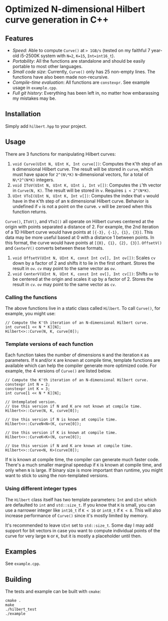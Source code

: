# Optimized N-dimensional Hilbert curve generation in C++

## Features

* *Speed*: Able to compute `Curve()` at `> 1GB/s` (tested on my
  faithful 7 year-old i5-2500K system with `N=2`, `K=15`,
  `Int=int16_t`).
* *Portability*: All the functions are standalone and should be easily
  portable to most other languages.
* *Small code size*: Currently, `Curve()` only has 25 non-empty
  lines. The functions have also been made non-recursive.
* *Compile-time evaluation*: All functions are `constexpr`. See
  example usage in `example.cpp`.
* *Full git history*: Everything has been left in, no matter how
  embarassing my mistakes may be.

## Installation

Simply add `hilbert.hpp` to your project.

## Usage

There are 3 functions for manipulating Hilbert curves:

1. `void Curve(UInt N, UInt K, Int curve[])`: Computes the `K`'th step
   of an `N` dimensional Hilbert curve.  The result will be stored in
   `curve`, which must have space for `2^(N\*K)` `N`-dimensional
   vectors, for a total of `N\*2^(N*K)` integers.
2. `void IToV(UInt N, UInt K, UInt i, Int v[])`: Computes the `i`'th
   vector in `Curve(N, K)`.  The result will be stored in `v`.
   Requires `i < 2^(N*K)`.
3. `UInt VToI(UInt N, UInt K, Int v[])`: Computes the index that `v`
   would have in the `K`'th step of an `N` dimensional Hilbert curve.
   Behavior is undefined if `v` is not a point on the curve.  `v` will
   be zeroed when this function returns.

`Curve()`, `IToV()`, and `VToI()` all operate on Hilbert curves
centered at the origin with points separated a distance of 2.  For
example, the 2nd iteration of a 1D Hilbert curve would have points at
`[{-3}, {-1}, {1}, {3}]`.  This data may be more useful based at 0
with a distance 1 between points.  In this format, the curve would
have points at `[{0}, {1}, {2}, {3}]`.  `OffsetV()` and `CenterV()`
converts between these formats.

1. `void OffsetV(UInt N, UInt K, const Int cv[], Int ov[])`: Scales
   `cv` down by a factor of 2 and shifts it to lie in the first
   orthant.  Stores the result in `ov`.  `cv` may point to the same
   vector as `ov`.
2. `void CenterV(UInt N, UInt K, const Int ov[], Int cv[])`: Shifts
   `ov` to be centered at the origin and scales it up by a factor
   of 2.  Stores the result in `cv`.  `ov` may point to the same
   vector as `cv`.

### Calling the functions

The above functions live in a static class called `Hilbert`. To call
`Curve()`, for example, you might use:

```
// Compute the K'th iteration of an N-dimensional Hilbert curve.
int curve[1 << N * K][N];
Hilbert<>::Curve(N, K, curve[0]);
```

### Template versions of each function

Each function takes the number of dimensions `N` and the iteration `K`
as parameters.  If `N` and/or `K` are known at compile time, template
functions are available which can help the compiler generate more
optimized code. For example, the 4 versions of `Curve()` are listed
below.

```
// Compute the K'th iteration of an N-dimensional Hilbert curve.
constexpr int N = 2;
constexpr int K = 3;
int curve[1 << N * K][N];

// Untemplated version.
// Use this version if N and K are not known at compile time.
Hilbert<>::Curve(N, K, curve[0]);

// Use this version if N is known at compile time.
Hilbert<>::CurveN<N>(K, curve[0]);

// Use this version if K is known at compile time.
Hilbert<>::CurveK<K>(N, curve[0]);

// Use this version if N and K are known at compile time.
Hilbert<>::Curve<N, K>(curve[0]);
```

If `N` is known at compile time, the compiler can generate much faster
code. There's a much smaller marginal speedup if `K` is known at
compile time, and only when `N` is large. If binary size is more
important than runtime, you might want to stick to using the
non-templated versions.

### Using different integer types

The `Hilbert` class itself has two template parameters: `Int` and
`UInt` which are defaulted to `int` and `std::size_t`. If you know
that `K` is small, you can use a narrower integer like `int16_t` if `K
< 16` or `int8_t` if `K < 8`. This will also increase performance of
`Curve()` since it's mostly limited by memory.

It's recommended to leave `UInt` set to `std::size_t`. Some day I may
add support for bit vectors in case you want to compute individual
points of the curve for very large `N` or `K`, but it is mostly a
placeholder until then.

## Examples

See `example.cpp`.

## Building

The tests and example can be built with `cmake`:

```
cmake .
make
./hilbert_test
./example
```
